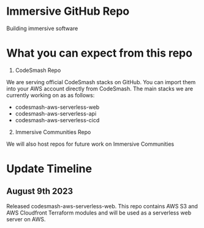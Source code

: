 # Immersive GitHub Repo

Building immersive software

# What you can expect from this repo

1. CodeSmash Repo

We are serving official CodeSmash stacks on GitHub. You can import them into your AWS account directly from CodeSmash.
The main stacks we are currently working on as as follows:

- codesmash-aws-serverless-web
- codesmash-aws-serverless-api
- codesmash-aws-serverless-cicd

2. Immersive Communities Repo

We will also host repos for future work on Immersive Communities

# Update Timeline

## August 9th 2023

Released codesmash-aws-serverless-web. This repo contains AWS S3 and AWS Cloudfront Terraform modules and will be used as a serverless web server on AWS.
